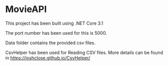 # MovieAPI

This project has been built using .NET Core 3.1

The port number has been used for this is 5000. 

Data folder contains the provided csv files.

CsvHelper has been used for Reading CSV files. More details can be found in https://joshclose.github.io/CsvHelper/
